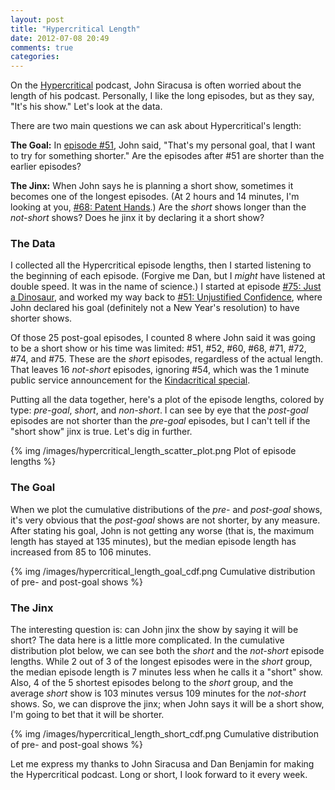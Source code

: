```yaml
---
layout: post
title: "Hypercritical Length"
date: 2012-07-08 20:49
comments: true
categories: 
---
```


On the [Hypercritical](http://5by5.tv/hypercritical) podcast, John Siracusa is often worried about the length of his podcast.  Personally, I like the long episodes, but as they say, "It's his show."  Let's look at the data.

There are two main questions we can ask about Hypercritical's length:

**The Goal:** In [episode #51](http://5by5.tv/hypercritical/51), John said, "That's my personal goal, that I want to try for something shorter."  Are the episodes after #51 are shorter than the earlier episodes?

**The Jinx:** When John says he is planning a short show, sometimes it becomes one of the  longest episodes. (At 2 hours and 14 minutes, I'm looking at you, [#68: Patent Hands](http://5by5.tv/hypercritical/68).)  Are the *short* shows longer than the *not-short* shows?  Does he jinx it by declaring it a short show?  

### The Data

I collected all the Hypercritical episode lengths, then I started listening to the beginning of each episode.  (Forgive me Dan, but I *might* have listened at double speed.  It was in the name of science.)  I started at episode [#75: Just a Dinosaur](http://5by5.tv/hypercritical/75), and worked my way back to [#51: Unjustified Confidence](http://5by5.tv/hypercritical/51), where John declared his goal (definitely not a New Year's resolution) to have shorter shows.

Of those 25 post-goal episodes, I counted 8 where John said it was going to be a short show or his time was limited: #51, #52, #60, #68, #71, #72, #74, and #75.  These are the *short* episodes, regardless of the actual length.  That leaves 16 *not-short* episodes, ignoring #54, which was the 1 minute public service announcement for the [Kindacritical special](http://5by5.tv/specials/4).

Putting all the data together, here's a plot of the episode lengths, colored by type: *pre-goal*, *short*, and *non-short*.  I can see by eye that the *post-goal* episodes are not shorter than the *pre-goal* episodes, but I can't tell if the "short show" jinx is true.   Let's dig in further.

{% img /images/hypercritical_length_scatter_plot.png Plot of episode lengths %}


### The Goal

When we plot the cumulative distributions of the *pre-* and *post-goal* shows, it's very obvious that the *post-goal* shows are not shorter, by any measure.  After stating his goal, John is not getting any worse (that is, the maximum length has stayed at 135 minutes), but the median episode length has increased from 85 to 106 minutes.

{% img /images/hypercritical_length_goal_cdf.png Cumulative distribution of pre- and post-goal shows %}


### The Jinx

The interesting question is: can John jinx the show by saying it will be short?  The data here is a little more complicated.  In the cumulative distribution plot below, we can see both the *short* and the *not-short* episode lengths.  While 2 out of 3 of the longest episodes were in the *short* group, the median episode length is 7 minutes less when he calls it a "short" show.  Also, 4 of the 5 shortest episodes belong to the *short* group, and the average *short* show is 103 minutes versus 109 minutes for the *not-short* shows.  So, we can disprove the jinx; when John says it will be a short show, I'm going to bet that it will be shorter.

{% img /images/hypercritical_length_short_cdf.png Cumulative distribution of pre- and post-goal shows %}

Let me express my thanks to John Siracusa and Dan Benjamin for making the Hypercritical podcast.  Long or short, I look forward to it every week.
